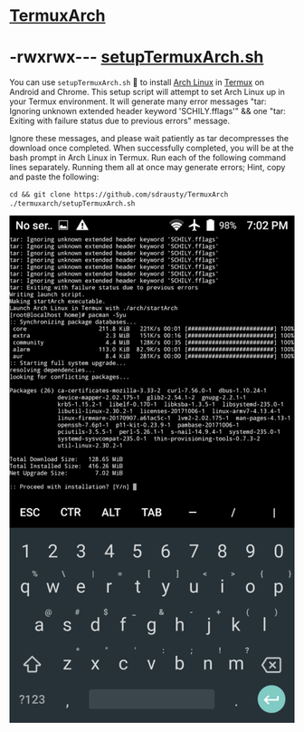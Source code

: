 # [TermuxArch](https://github.com/sdrausty/TermuxArch)

# -rwxrwx--- [setupTermuxArch.sh](https://github.com/sdrausty/termuxarch/blob/master/SetuptermuxArch.sh)

You can use `setupTermuxArch.sh` 📲 to install [Arch Linux](http://mirror.archlinuxarm.org/os/) in [Termux](https://wiki.termux.com/) on Android and Chrome. This setup script will attempt to set Arch Linux up in your Termux environment. It  will generate many error messages \"tar: Ignoring unknown extended header keyword 'SCHILY.fflags'\" && one \"tar: Exiting with failure status due to previous errors\" message.

Ignore these messages, and please wait patiently as tar decompresses the download once completed. When successfully completed, you will be at the bash prompt in Arch Linux in Termux. Run each of the following command lines separately. Running them all at once may generate errors; Hint, copy and paste the following: 

```
cd && git clone https://github.com/sdrausty/TermuxArch
./termuxarch/setupTermuxArch.sh

```

![Linux on Android](./archntoau.png)

